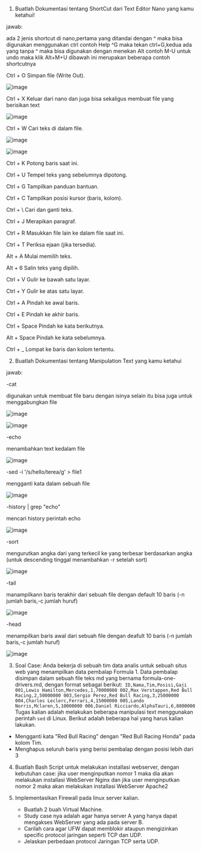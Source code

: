 1. Buatlah Dokumentasi tentang ShortCut dari Text Editor Nano yang kamu ketahui!

jawab:

ada 2 jenis shortcut di nano,pertama yang ditandai dengan ^ maka bisa digunakan menggunakan ctrl contoh Help ^G maka tekan ctrl+G,kedua ada yang tanpa ^ maka bisa digunakan dengan menekan Alt contoh M-U untuk undo maka klik Alt+M+U dibawah ini merupakan beberapa contoh shortcutnya

Ctrl + O	Simpan file (Write Out).

![image](https://github.com/user-attachments/assets/3adb3514-002c-4ab0-9f7a-f1291c1f3b10)

Ctrl + X	Keluar dari nano dan juga bisa sekaligus membuat file yang berisikan text

![image](https://github.com/user-attachments/assets/1b482607-773f-4be3-b81c-4eabacd5fbe0)

Ctrl + W	Cari teks di dalam file.

![image](https://github.com/user-attachments/assets/45d4b824-3ec2-4e9b-8fb4-8f667bac129d)

![image](https://github.com/user-attachments/assets/0d5d1d33-a7c4-4d79-9742-7136805e156f)

Ctrl + K	Potong baris saat ini.

Ctrl + U	Tempel teks yang sebelumnya dipotong.

Ctrl + G	Tampilkan panduan bantuan.

Ctrl + C	Tampilkan posisi kursor (baris, kolom).

Ctrl + \	Cari dan ganti teks.

Ctrl + J	Merapikan paragraf.

Ctrl + R	Masukkan file lain ke dalam file saat ini.

Ctrl + T	Periksa ejaan (jika tersedia).

Alt + A	Mulai memilih teks.

Alt + 6	Salin teks yang dipilih.

Ctrl + V	Gulir ke bawah satu layar.

Ctrl + Y	Gulir ke atas satu layar.

Ctrl + A	Pindah ke awal baris.

Ctrl + E	Pindah ke akhir baris.

Ctrl + Space	Pindah ke kata berikutnya.

Alt + Space	Pindah ke kata sebelumnya.

Ctrl + _	Lompat ke baris dan kolom tertentu.


2. Buatlah Dokumentasi tentang Manipulation Text yang kamu ketahui

jawab:

-cat

digunakan untuk membuat file baru dengan isinya selain itu bisa juga untuk menggabungkan file

![image](https://github.com/user-attachments/assets/e2795456-f176-4cef-953b-a459387e0378)

![image](https://github.com/user-attachments/assets/72f2de28-91dd-44a3-aa46-f4045483845f)

-echo

menambahkan text kedalam file

![image](https://github.com/user-attachments/assets/30f1b047-473c-47bf-b73d-bc10c237ceed)

-sed -i '/s/hello/terea/g' > file1

mengganti kata dalam sebuah file

![image](https://github.com/user-attachments/assets/a9bdf87b-8aeb-4640-9abb-462e2e0a1414)

-history | grep "echo"

mencari history perintah echo

![image](https://github.com/user-attachments/assets/42eb0328-edd6-4993-bc95-7d60bf9c6fcd)

-sort

mengurutkan angka dari yang terkecil ke yang terbesar berdasarkan angka (untuk descending tinggal menambahkan -r setelah sort)

![image](https://github.com/user-attachments/assets/058e76da-7a7c-4760-a703-b66e1e815c17)

-tail

manampilkann baris terakhir dari sebuah file dengan default 10 baris (-n jumlah baris,-c jumlah huruf)

![image](https://github.com/user-attachments/assets/f8d1f8ec-33d2-4b2a-9ab0-bcad98688cba)

-head

menampilkan baris awal dari sebuah file dengan deafult 10 baris (-n jumlah baris,-c jumlah huruf)

![image](https://github.com/user-attachments/assets/457a45cc-5b36-43e3-80ca-e7de33cbf20b)




3. Soal Case: 
Anda bekerja di sebuah tim data analis untuk sebuah situs web yang menampilkan data pembalap Formula 1. Data pembalap disimpan dalam sebuah file teks md yang bernama formula-one-drivers.md, dengan format sebagai berikut:```
  ID,Nama,Tim,Posisi,Gaji
  001,Lewis Hamilton,Mercedes,1,70000000
  002,Max Verstappen,Red Bull Racing,2,50000000
  003,Sergio Perez,Red Bull Racing,3,25000000
  004,Charles Leclerc,Ferrari,4,15000000
  005,Lando Norris,Mclaren,5,10000000
  006,Daniel Ricciardo,AlphaTauri,6,8000000``` 
  Tugas kalian adalah melakukan beberapa manipulasi text menggunakan perintah `sed` di Linux. Berikut adalah beberapa hal yang harus kalian lakukan.
  - Mengganti kata "Red Bull Racing" dengan "Red Bull Racing Honda" pada kolom Tim.
  - Menghapus seluruh baris yang berisi pembalap dengan posisi lebih dari 3

4. Buatlah Bash Script untuk melakukan installasi webserver, dengan kebutuhan case: jika user menginputkan nomor 1 maka dia akan melakukan installasi WebServer Nginx dan jika user menginputkan nomor 2 maka akan melakukan installasi WebServer Apache2 

5. Implementasikan Firewall pada linux server kalian. 
    - Buatlah 2 buah Virtual Machine. 
    - Study case nya adalah agar hanya server A yang hanya dapat mengakses WebServer yang ada pada server B.
    - Carilah cara agar UFW dapat memblokir ataupun mengizinkan specific protocol jaringan seperti TCP dan UDP.
    - Jelaskan perbedaan protocol Jaringan TCP serta UDP.
